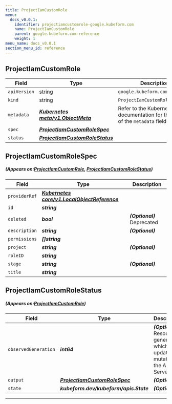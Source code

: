 ```yaml
---
title: ProjectIamCustomRole
menu:
  docs_v0.0.1:
    identifier: projectiamcustomrole-google.kubeform.com
    name: ProjectIamCustomRole
    parent: google.kubeform.com-reference
    weight: 1
menu_name: docs_v0.0.1
section_menu_id: reference
---
```


## ProjectIamCustomRole
| Field | Type | Description |
| ------ | ----- | ----------- |
| `apiVersion` | string | `google.kubeform.com/v1alpha1` |
|    `kind` | string | `ProjectIamCustomRole` |
| `metadata` | ***[Kubernetes meta/v1.ObjectMeta](https://kubernetes.io/docs/reference/generated/kubernetes-api/v1.13/#objectmeta-v1-meta)***|Refer to the Kubernetes API documentation for the fields of the `metadata` field.|
| `spec` | ***[ProjectIamCustomRoleSpec](#ProjectIamCustomRoleSpec)***||
| `status` | ***[ProjectIamCustomRoleStatus](#ProjectIamCustomRoleStatus)***||
## ProjectIamCustomRoleSpec
##### (Appears on:[ProjectIamCustomRole](#ProjectIamCustomRole), [ProjectIamCustomRoleStatus](#ProjectIamCustomRoleStatus))
| Field | Type | Description |
| ------ | ----- | ----------- |
| `providerRef` | ***[Kubernetes core/v1.LocalObjectReference](https://kubernetes.io/docs/reference/generated/kubernetes-api/v1.13/#localobjectreference-v1-core)***||
| `id` | ***string***||
| `deleted` | ***bool***| ***(Optional)*** Deprecated|
| `description` | ***string***| ***(Optional)*** |
| `permissions` | ***[]string***||
| `project` | ***string***| ***(Optional)*** |
| `roleID` | ***string***||
| `stage` | ***string***| ***(Optional)*** |
| `title` | ***string***||
## ProjectIamCustomRoleStatus
##### (Appears on:[ProjectIamCustomRole](#ProjectIamCustomRole))
| Field | Type | Description |
| ------ | ----- | ----------- |
| `observedGeneration` | ***int64***| ***(Optional)*** Resource generation, which is updated on mutation by the API Server.|
| `output` | ***[ProjectIamCustomRoleSpec](#ProjectIamCustomRoleSpec)***| ***(Optional)*** |
| `state` | ***kubeform.dev/kubeform/apis.State***| ***(Optional)*** |
---
